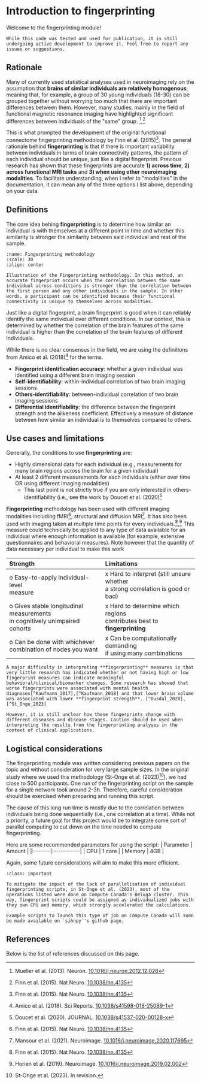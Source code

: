 # Introduction to fingerprinting

Welcome to the fingerprinting module!

```{note}
While this code was tested and used for publication, it is still undergoing active development to improve it. Feel free to report any issues or suggestions.
```

## Rationale

Many of currently used statistical analyses used in neuroimaging rely on the assumption that **brains of similar individuals are relatively homogenous**; meaning that, for example, a group of 30 young individuals (18-30) can be grouped together without worrying too much that there are important differences between them. However, many studies, mainly in the field of functional magnetic resonance imaging have highlighted significant differences between individuals of the "same" group. [^Mueller_2013],[^Finn_2015] 

This is what prompted the development of the original functional connectome fingerprinting methodology by Finn et al. (2015)[^Finn_2015]. The general rationale behind **fingerprinting** is that if there is important variability between individuals in terms of brain connectivity patterns, the pattern of each individual should be unique, just like a digital fingerprint. Previous research has shown that these fingerprints are accurate **1) across time**, **2) across functional MRI tasks** and **3) when using other neuroimaging modalities**. To facilitate understanding, when I refer to "modalities" in the documentation, it can mean any of the three options I list above, depending on your data.

## Definitions

The core idea behing **fingerprinting** is to determine how similar an individual is with themselves at a different point in time and whether this similarity is stronger the similarity between said individual and rest of the sample.

```{figure} ../images/fp_metho.png
:name: Fingerprinting methodology
:scale: 30
:align: center

Illustration of the Fingerprinting methodology. In this method, an accurate fingerprint occurs when the correlation between the same individual across conditions is stronger than the correlation between the first person and any other individuals in the sample. In other words, a participant can be identified because their functional connectivity is unique to themselves across modalities.
```

Just like a digital fingerprint, a brain fingerprint is good when it can reliably identify the same individual over different conditions. In our context, this is determined by whether the correlation of the brain features of the same individual is higher than the correlation of the brain features of different individuals.

While there is no clear consensus in the field, we are using the definitions from Amico et al. (2018)[^Amico_2018] for the terms.

- **Fingerprint identification accuracy**: whether a given individual was identified using a different brain imaging session
- **Self-identifiability**: within-individual correlation of two brain imaging sessions
- **Others-identifiability**: between-individual correlation of two brain imaging sessions
- **Differential identifiability**: the difference between the fingerprint strength and the alikeness coefficient. Effectively a measure of distance between how similar an individual is to themselves compared to others.

## Use cases and limitations

Generally, the conditions to use **fingerprinting** are:
* Highly dimensional data for each individual (e.g., measurements for many brain regions across the brain for a given individual)
* At least 2 different measurements for each individuals (either over time OR using different imaging modalities)
    * This last point is not strictly true if you are only interested in others-identifiability (i.e., see the work by Doucet et al. (2020)[^Doucet_2020]

**Fingerprinting** methodology has been used with different imaging modalities including fMRI[^Finn_2015], structural and diffusion MRI[^Mansour_2021]. It has also been used with imaging taken at multiple time points for every individuals.[^Finn_2015],[^Horien_2019] This measure could technically be applied to any type of data available for an individual where enough information is available (for example, extensive questionnaires and behavioral measures). Note however that the quantity of data necessary per individual to make this work

|Strength|Limitations|
|:-------|:-----------|
| o Easy-to-apply individual-level <br> measure | x Hard to interpret (still unsure whether <br> a strong correlation is good or bad)|
| o Gives stable longitudinal measurements <br> in cognitively unimpaired cohorts| x Hard to determine which regions <br> contributes best to **fingerprinting**|
| o Can be done with whichever <br> combination of nodes you want | x Can be computationally demanding <br> if using many combinations |

```{warning}
A major difficulty in interpreting **fingerprinting** measures is that very little research has indicated whether or not having high or low fingerprint measures can indicate meaningful behavioral/clinical/biomarker changes. Some research has showed that worse fingerprints were associated with mental health diagnoses[^Kaufmann_2017],[^Kaufmann_2018] and that lower brain volume was associated with lower **fingerprint strength**. [^Ousdal_2020],[^St_Onge_2023]

However, it is still unclear how these fingerprints change with different diseases and disease stages. Caution should be used when interpreting the results from the fingerprinting analyses in the context of clinical applications.
```

## Logistical considerations

The fingerprinting module was written considering previous papers on the topic and without consideration for very large sample sizes. In the original study where we used this methodology (St-Onge et al. (2023)[^St_Onge_2023]), we had close to 500 participants. One run of the fingerprinting script on the sample for a single network took around 2-3h. Therefore, careful consideration should be exercised when preparing and running this script.

The cause of this long run time is mostly due to the correlation between individuals being done sequentially (i.e., one correlation at a time). While not a priority, a future goal for this project would be to integrate some sort of parallel computing to cut down on the time needed to compute fingerprinting.

Here are some recommended parameters for using the script:
| Parameter | Amount |
|:-------|:-----------|
| CPU | 1 core |
| Memory | 4GB |

Again, some future considerations will aim to make this more efficient.

```{admonition} DRAC HPCs
:class: important

To mitigate the impact of the lack of parallelisation of individual fingerprinting scripts, in St-Onge et al. (2023), most of the operations listed were done on Compute Canada's Beluga cluster. This way, fingerprint scripts could be assigned as individualized jobs with they own CPU and memory, which strongly accelerated the calculations.

Example scripts to launch this type of job on Compute Canada will soon be made available on `sihnpy`'s github page.
```

## References

Below is the list of references discussed on this page.

[^Mueller_2013]: Mueller et al. (2013). Neuron. [10.1016/j.neuron.2012.12.028](https://doi.org/10.1016/j.neuron.2012.12.028)
[^Finn_2015]: Finn et al. (2015). Nat Neuro. [10.1038/nn.4135](https://doi.org/10.1038/nn.4135)
[^Doucet_2020]: Doucet et al. (2020). JOURNAL. [10.1038/s41537-020-00128-x](https://doi.org/10.1038/s41537-020-00128-x)
[^Amico_2018]: Amico et al. (2018). Sci Reports. [10.1038/s41598-018-25089-1](https://doi.org/10.1038/s41598-018-25089-1)
[^Mansour_2021]: Mansour et al. (2021). Neuroimage. [10.1016/j.neuroimage.2020.117695](https://doi.org/10.1016/j.neuroimage.2020.117695)
[^Horien_2019]: Horien et al. (2019). Neuroimage. [10.1016/j.neuroimage.2019.02.002](https://doi.org/10.1016/j.neuroimage.2019.02.002)
[^Kaufmann_2017]: Kaufmann et al. (2017). Nat Neuro. [10.1038/nn.4511](https://doi.org/10.1038/nn.4511)
[^Kaufmann_2018]: Kaufmann et al. (2018). JAMA Psychiatry. [10.1001/jamapsychiatry.2018.0844](https://doi.org/10.1001/jamapsychiatry.2018.0844)
[^Ousdal_2020]: Ousdal et al. (2020). Hum Brain Mapp. [10.1002/hbm.24833](https://10.1002/hbm.24833)
[^St_Onge_2023]: St-Onge et al. (2023). In revision.